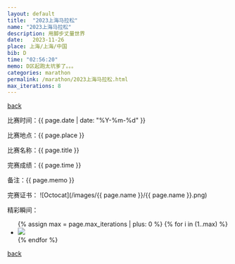 ```yaml
---
layout: default
title:  "2023上海马拉松"
name: "2023上海马拉松"
description: 用脚步丈量世界
date:   2023-11-26
place: 上海/上海/中国
bib: D
time: "02:56:20"
memo: D区起跑太坑爹了。。。
categories: marathon
permalink: /marathon/2023上海马拉松.html
max_iterations: 8
---
```

[back](/marathon)

比赛时间：{{ page.date | date: "%Y-%m-%d" }}

比赛地点：{{ page.place }}

比赛名称：{{ page.title }}

完赛成绩：{{ page.time }}

备注：{{ page.memo }}

完赛证书：
![Octocat](/images/{{ page.name }}/{{ page.name }}.png)

精彩瞬间：
<ul>
{% assign max = page.max_iterations | plus: 0 %}
{% for i in (1..max) %}
    <li><img src="/images/{{ page.name }}/{{ page.name }}-{{ i }}.jpeg"></li>
{% endfor %}
</ul>

[back](/marathon)
